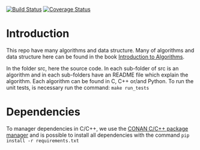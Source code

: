 [![Build Status](https://travis-ci.org/joaojunior/Algorithms.svg?branch=master)](https://travis-ci.org/joaojunior/Algorithms)
[![Coverage Status](https://coveralls.io/repos/github/joaojunior/Algorithms/badge.svg?branch=master)](https://coveralls.io/github/joaojunior/Algorithms?branch=master)
# Introduction
This repo have many algorithms and data structure. Many of algorithms and data structure here can be found
in the book [Introduction to Algorithms](https://mitpress.mit.edu/books/introduction-algorithms).

In the folder src, here the source code. In each sub-folder of src is an algorithm and in each sub-folders have an
README file which explain the algorithm. Each algorithm can be found in C, C++ or/and Python. To run the unit tests,
is necessary run the command: `make run_tests`

# Dependencies
To manager dependencies in C/C++, we use the [CONAN C/C++ package manager](https://conan.io/) and is possible to install
all dependencies with the command `pip install -r requirements.txt`
